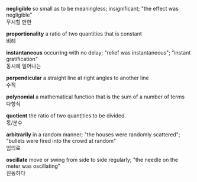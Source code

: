 **negligible**
so small as to be meaningless; insignificant; "the effect was negligible"  
무시할 만한

**proportionality**
a ratio of two quantities that is constant  
비례

**instantaneous**
occurring with no delay; "relief was instantaneous"; "instant gratification"  
동시에 일어나는

**perpendicular**
a straight line at right angles to another line  
수직

**polynomial**
a mathematical function that is the sum of a number of terms  
다항식

**quotient**
the ratio of two quantities to be divided  
몫/분수

**arbitrarily**
in a random manner; "the houses were randomly scattered"; "bullets were fired into the crowd at random"  
임의로

**oscillate**
move or swing from side to side regularly; "the needle on the meter was oscillating"  
진동하다


